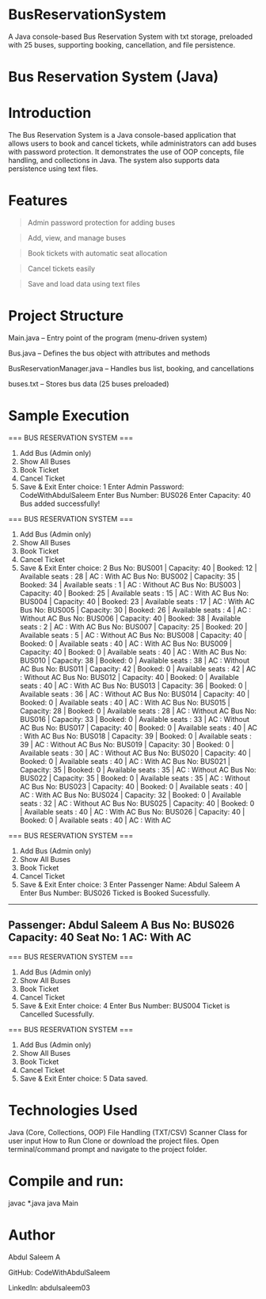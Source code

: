 # BusReservationSystem
A Java console-based Bus Reservation System with txt storage, preloaded with 25 buses, supporting booking, cancellation, and file persistence.

# Bus Reservation System (Java)
# Introduction

The Bus Reservation System is a Java console-based application that allows users to book and cancel tickets, while administrators can add buses with password protection. It demonstrates the use of OOP concepts, file handling, and collections in Java. The system also supports data persistence using text files.

# Features

> Admin password protection for adding buses

> Add, view, and manage buses

> Book tickets with automatic seat allocation

> Cancel tickets easily

> Save and load data using text files

# Project Structure

Main.java – Entry point of the program (menu-driven system)

Bus.java – Defines the bus object with attributes and methods

BusReservationManager.java – Handles bus list, booking, and cancellations

buses.txt – Stores bus data (25 buses preloaded)

# Sample Execution
=== BUS RESERVATION SYSTEM ===
1. Add Bus (Admin only)
2. Show All Buses
3. Book Ticket
4. Cancel Ticket
5. Save & Exit
Enter choice: 1
Enter Admin Password: CodeWithAbdulSaleem
Enter Bus Number: BUS026
Enter Capacity: 40
Bus added successfully!

=== BUS RESERVATION SYSTEM ===
1. Add Bus (Admin only)
2. Show All Buses
3. Book Ticket
4. Cancel Ticket
5. Save & Exit
Enter choice: 2
Bus No: BUS001 | Capacity: 40 | Booked: 12 | Available seats : 28 | AC : With AC
Bus No: BUS002 | Capacity: 35 | Booked: 34 | Available seats : 1 | AC : Without AC
Bus No: BUS003 | Capacity: 40 | Booked: 25 | Available seats : 15 | AC : With AC
Bus No: BUS004 | Capacity: 40 | Booked: 23 | Available seats : 17 | AC : With AC
Bus No: BUS005 | Capacity: 30 | Booked: 26 | Available seats : 4 | AC : Without AC
Bus No: BUS006 | Capacity: 40 | Booked: 38 | Available seats : 2 | AC : With AC
Bus No: BUS007 | Capacity: 25 | Booked: 20 | Available seats : 5 | AC : Without AC
Bus No: BUS008 | Capacity: 40 | Booked: 0 | Available seats : 40 | AC : With AC
Bus No: BUS009 | Capacity: 40 | Booked: 0 | Available seats : 40 | AC : With AC
Bus No: BUS010 | Capacity: 38 | Booked: 0 | Available seats : 38 | AC : Without AC
Bus No: BUS011 | Capacity: 42 | Booked: 0 | Available seats : 42 | AC : Without AC
Bus No: BUS012 | Capacity: 40 | Booked: 0 | Available seats : 40 | AC : With AC
Bus No: BUS013 | Capacity: 36 | Booked: 0 | Available seats : 36 | AC : Without AC
Bus No: BUS014 | Capacity: 40 | Booked: 0 | Available seats : 40 | AC : With AC
Bus No: BUS015 | Capacity: 28 | Booked: 0 | Available seats : 28 | AC : Without AC
Bus No: BUS016 | Capacity: 33 | Booked: 0 | Available seats : 33 | AC : Without AC
Bus No: BUS017 | Capacity: 40 | Booked: 0 | Available seats : 40 | AC : With AC
Bus No: BUS018 | Capacity: 39 | Booked: 0 | Available seats : 39 | AC : Without AC
Bus No: BUS019 | Capacity: 30 | Booked: 0 | Available seats : 30 | AC : Without AC
Bus No: BUS020 | Capacity: 40 | Booked: 0 | Available seats : 40 | AC : With AC
Bus No: BUS021 | Capacity: 35 | Booked: 0 | Available seats : 35 | AC : Without AC
Bus No: BUS022 | Capacity: 35 | Booked: 0 | Available seats : 35 | AC : Without AC
Bus No: BUS023 | Capacity: 40 | Booked: 0 | Available seats : 40 | AC : With AC
Bus No: BUS024 | Capacity: 32 | Booked: 0 | Available seats : 32 | AC : Without AC
Bus No: BUS025 | Capacity: 40 | Booked: 0 | Available seats : 40 | AC : With AC
Bus No: BUS026 | Capacity: 40 | Booked: 0 | Available seats : 40 | AC : With AC

=== BUS RESERVATION SYSTEM ===
1. Add Bus (Admin only)
2. Show All Buses
3. Book Ticket
4. Cancel Ticket
5. Save & Exit
Enter choice: 3
Enter Passenger Name: Abdul Saleem A
Enter Bus Number: BUS026
Ticked is Booked Sucessfully.
----------------------------
Passenger: Abdul Saleem A
Bus No:    BUS026
Capacity:   40
Seat No: 1
AC: With AC
----------------------------

=== BUS RESERVATION SYSTEM ===
1. Add Bus (Admin only)
2. Show All Buses
3. Book Ticket
4. Cancel Ticket
5. Save & Exit
Enter choice: 4
Enter Bus Number: BUS004
Ticket is Cancelled Sucessfully.

=== BUS RESERVATION SYSTEM ===
1. Add Bus (Admin only)
2. Show All Buses
3. Book Ticket
4. Cancel Ticket
5. Save & Exit
Enter choice: 5 
Data saved.

# Technologies Used
Java (Core, Collections, OOP)
File Handling (TXT/CSV)
Scanner Class for user input
How to Run
Clone or download the project files.
Open terminal/command prompt and navigate to the project folder.

# Compile and run:
javac *.java
java Main

# Author

Abdul Saleem A

GitHub: CodeWithAbdulSaleem

LinkedIn: abdulsaleem03